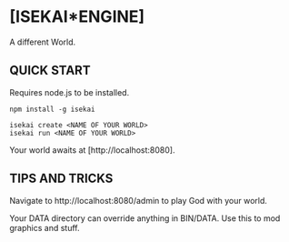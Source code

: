 # [ISEKAI*ENGINE]
A different World.

## QUICK START
Requires node.js to be installed.

```
npm install -g isekai

isekai create <NAME OF YOUR WORLD>
isekai run <NAME OF YOUR WORLD>
```

Your world awaits at [http://localhost:8080].

## TIPS AND TRICKS

Navigate to http://localhost:8080/admin to play God with your world.

Your DATA directory can override anything in BIN/DATA. Use this to mod graphics and stuff.

